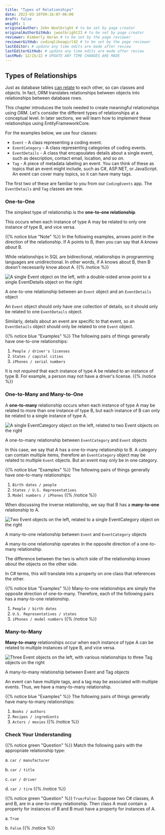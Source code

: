 ```yaml
---
title: "Types of Relationships"
date: 2023-03-16T09:16:07-06:00
draft: false
weight: 1
originalAuthor: John Woolbright # to be set by page creator
originalAuthorGitHub: jwoolbright23 # to be set by page creator
reviewer: Kimberly Horan # to be set by the page reviewer
reviewerGitHub: codinglikeagirl42 # to be set by the page reviewer
lastEditor: # update any time edits are made after review
lastEditorGitHub: # update any time edits are made after review
lastMod: 12/15/22 # UPDATE ANY TIME CHANGES ARE MADE
---
```


## Types of Relationships

<!-- TODO: Need to Correct Link here below to mysql-part-2 chapter/relationships -->
Just as database tables [can relate](https://education.launchcode.org/SQL/chapters/mysql-part-2/relationships.html#relating-data) to each other, so can classes and objects. In fact, ORM translates relationships between objects into relationships between database rows.

This chapter introduces the tools needed to create meaningful relationships using ORM. Let's consider the different types of relationships at a conceptual level. In later sections, we will learn how to implement these relationships using EntityFrameworkCore.

For the examples below, we use four classes:

- `Event` - A class representing a coding event.
- `EventCategory` - A class representing categories of coding events.
- `EventDetails` - A class that encapsulates details about a single event, such as description, contact email, location, and so on.
- `Tag` - A piece of metadata labeling an event. You can think of these as topics that an event might include, such as C#, ASP.NET, or JavaScript. An event can cover many topics, so it can have many tags.

The first two of these are familiar to you from our ``CodingEvents`` app. The ``EventDetails`` and ``Tag`` classes are new.

### One-to-One

The simplest type of relationship is the **one-to-one relationship**. 

This occurs when each instance of type A may be related to only one instance of type B, and vice versa.

{{% notice blue "Note" %}}
In the following examples, arrows point in the direction of the relationship. If A points to B, then you can say that A *knows about* B.

While relationships in SQL are bidirectional, relationships in programming languages are unidirectional. In other words, if A knows about B, then B doesn't necessarily know about A.
{{% /notice %}}

![A single Event object on the left, with a double-sided arrow point to a single EventDetails object on the right](pictures/one-to-one.png?classes=border)

A one-to-one relationship between an ``Event`` object and an ``EventDetails`` object

An ``Event`` object should only have one collection of details, so it should only be related to one ``EventDetails`` object. 

Similarly, details about an event are specific to that event, so an ``EventDetails`` object should only be related to one ``Event`` object.

{{% notice blue "Examples"  %}}
The following pairs of things generally have one-to-one relationships:

1. `People / driver's licenses`
1. `States / capital cities`
1. `iPhones / serial numbers`

It is not *required* that each instance of type A be related to an instance of type B. For example, a person may not have a driver's license.
{{% /notice %}}

### One-to-Many and Many-to-One

A **one-to-many** relationship occurs when each instance of type A may be related to more than one instance of type B, but each instance of B can only be related to a single instance of type A.

![A single EventCategory object on the left, related to two Event objects on the right](pictures/one-to-many.png?classes=border)

A one-to-many relationship between `EventCategory` and `Event` objects

In this case, we say that A has a one-to-many relationship to B. A category can contain multiple items, therefore an `EventCategory` object may be related to multiple `Event` objects. But an event may only be in one category.

{{% notice blue "Examples" %}}
The following pairs of things generally have one-to-many relationships:

1. `Birth dates / people`
1. `States / U.S. Representatives`
1. `Model numbers / iPhones`
{{% /notice %}}

When discussing the inverse relationship, we say that B has a **many-to-one** relationship to A.

![Two Event objects on the left, related to a single EventCategory object on the right](pictures/many-to-one.png?classes=border)

A many-to-one relationship between `Event` and `EventCategory` objects

A many-to-one relationship operates in the opposite direction of a one-to-many relationship. 

The difference between the two is which side of the relationship *knows about* the objects on the other side. 

In C# terms, this will translate into a property on one class that references the other.

{{% notice blue "Examples" %}}
Many-to-one relationships are simply the opposite direction of one-to-many. Therefore, each of the following pairs has a many-to-one relationship.

1. `People / birth dates`
1. `U.S. Representatives / states`
1. `iPhones / model numbers`
{{% /notice %}}

### Many-to-Many

**Many-to-many** relationships occur when each instance of type A can be related to multiple instances of type B, and vice versa. 

![Three Event objects on the left, with various relationships to three Tag objects on the right](pictures/many-to-many.png?classes=border)

A many-to-many relationship between Event and Tag objects

An event can have multiple tags, and a tag may be associated with multiple events. Thus, we have a many-to-many relationship.

{{% notice blue "Examples" %}}
The following pairs of things generally have many-to-many relationships:

1. `Books / authors`
1. `Recipes / ingredients`
1. `Actors / movies`
{{% /notice %}}

### Check Your Understanding

{{% notice green "Question" %}}
Match the following pairs with the appropriate relationship type:

a. `car / manufacturer`

b. `car / title`

c. `car / driver`

d. `car / tire`
{{% /notice %}}

<!-- TODO: Add answers?: a. many-to-one, b. one-to-one, c. many-to-many, d. one-to-many --> 

{{% notice green "Question" %}}
`True/False`: Suppose two C# classes, A and B, are in a one-to-many relationship. Then class A must 
contain a property for instances of B and B must have a property for instances of A.

a. `True`

b. `False`
{{% /notice %}}

<!-- TODO: Add answers?: False, A one-to-many relationship may be present without B containing a property A. -->
